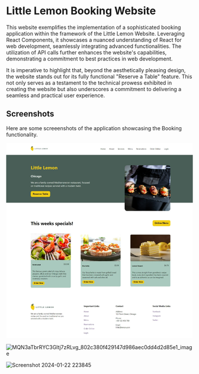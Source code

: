 # Little Lemon Booking Website


This website exemplifies the implementation of a sophisticated booking application within the framework of the Little Lemon Website. Leveraging React Components, it showcases a nuanced understanding of React for web development, seamlessly integrating advanced functionalities. The utilization of API calls further enhances the website's capabilities, demonstrating a commitment to best practices in web development.

It is imperative to highlight that, beyond the aesthetically pleasing design, the website stands out for its fully functional "Reserve a Table" feature. This not only serves as a testament to the technical prowess exhibited in creating the website but also underscores a commitment to delivering a seamless and practical user experience.

## Screenshots
Here are some screeenshots of the application showcasing the Booking functionality.

![little lemon website table booking](/src/images/github-cover.png)


![MQN3aTbrRYC3Gltj7zRLvg_802c380f429147d986aec0dd4d2d85e1_image](https://github.com/quangminhtra/Lemon-Restaurant/assets/130938825/0152d03b-29f9-4ee0-b85d-98c4d20bf4ee)


![Screenshot 2024-01-22 223845](https://github.com/quangminhtra/Lemon-Restaurant/assets/130938825/c3900610-7416-4b12-820b-b012c3d06014)

